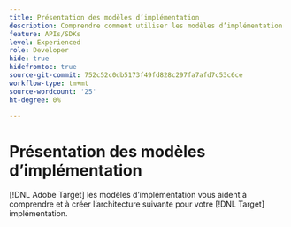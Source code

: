 ```yaml
---
title: Présentation des modèles d’implémentation
description: Comprendre comment utiliser les modèles d’implémentation
feature: APIs/SDKs
level: Experienced
role: Developer
hide: true
hidefromtoc: true
source-git-commit: 752c52c0db5173f49fd828c297fa7afd7c53c6ce
workflow-type: tm+mt
source-wordcount: '25'
ht-degree: 0%

---
```


# Présentation des modèles d’implémentation

[!DNL Adobe Target] les modèles d’implémentation vous aident à comprendre et à créer l’architecture suivante pour votre [!DNL Target] implémentation.

